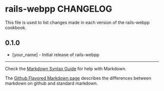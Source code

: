 rails-webpp CHANGELOG
=====================

This file is used to list changes made in each version of the rails-webpp cookbook.

0.1.0
-----
- [your_name] - Initial release of rails-webpp

- - -
Check the [Markdown Syntax Guide](http://daringfireball.net/projects/markdown/syntax) for help with Markdown.

The [Github Flavored Markdown page](http://github.github.com/github-flavored-markdown/) describes the differences between markdown on github and standard markdown.
